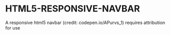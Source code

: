 # HTML5-RESPONSIVE-NAVBAR
A responsive html5 navbar (credit: codepen.io/APurvs_1)
requires attribution for use

